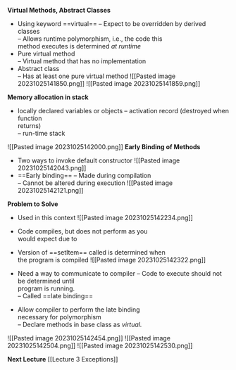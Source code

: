**Virtual Methods, Abstract Classes**
* Using keyword ==virtual==
	– Expect to be overridden by derived classes  
	– Allows runtime polymorphism, i.e., the code this  
	method executes is determined _at runtime_
* Pure virtual method  
	– Virtual method that has no implementation  
* Abstract class  
	– Has at least one pure virtual method
![[Pasted image 20231025141850.png]]
![[Pasted image 20231025141859.png]]

**Memory allocation in stack**
* locally declared variables or objects
	– activation record (destroyed when function  
	returns)  
	– run-time stack

![[Pasted image 20231025142000.png]]
**Early Binding of Methods**
* Two ways to invoke default constructor
![[Pasted image 20231025142043.png]]
* ==Early binding==
	– Made during compilation  
	– Cannot be altered during execution
	![[Pasted image 20231025142121.png]]

**Problem to Solve**
* Used in this context
![[Pasted image 20231025142234.png]]
* Code compiles, but does not perform as you  
would expect due to

* Version of ==setItem== called is determined when  
the program is compiled
	![[Pasted image 20231025142322.png]]
* Need a way to communicate to compiler
	– Code to execute should not be determined until  
	program is running.  
	– Called ==late binding==

* Allow compiler to perform the late binding  
necessary for polymorphism  
	– Declare methods in base class as _virtual._

![[Pasted image 20231025142454.png]]
![[Pasted image 20231025142504.png]]
![[Pasted image 20231025142530.png]]

**Next Lecture**
[[Lecture 3 Exceptions]]


